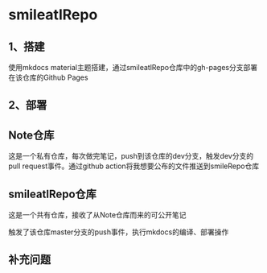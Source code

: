 # smileatlRepo

## 1、搭建

使用mkdocs material主题搭建，通过smileatlRepo仓库中的gh-pages分支部署在该仓库的Github Pages



## 2、部署

## Note仓库

这是一个私有仓库，每次做完笔记，push到该仓库的dev分支，触发dev分支的pull request事件。通过github action将我想要公布的文件推送到smileRepo仓库

## smileatlRepo仓库

这是一个共有仓库，接收了从Note仓库而来的可公开笔记

触发了该仓库master分支的push事件，执行mkdocs的编译、部署操作

## 补充问题

